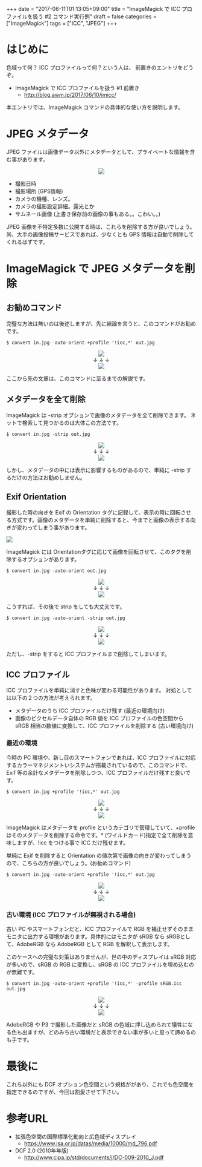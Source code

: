 +++
date = "2017-06-11T01:13:05+09:00"
title = "ImageMagick で ICC プロファイルを扱う #2 コマンド実行例"
draft = false
categories = ["ImageMagick"]
tags = ["ICC", "JPEG"]
+++

# はじめに

色域って何？ ICC プロファイルって何？という人は、 前置きのエントリをどうぞ。

-  ImageMagick で ICC プロファイルを扱う #1 前置き
   - http://blog.awm.jp/2017/06/10/imicc/

本エントリでは、ImageMagick コマンドの具体的な使い方を説明します。

# JPEG メタデータ

JPEG ファイルは画像データ以外にメタデータとして、プライベートな情報を含む事があります。

<center> <img src="../fig1.png" /> </center>

- 撮影日時
- 撮影場所 (GPS情報)
- カメラの機種、レンズ。
- カメラの撮影設定詳細。露光とか
- サムネール画像 (上書き保存前の画像の事もある。。こわい。。)

JPEG 画像を不特定多数に公開する時は、これらを削除する方が良いでしょう。
尚、大手の画像投稿サービスであれば、少なくとも GPS 情報は自動で削除してくれるはずです。

# ImageMagick で JPEG メタデータを削除

## お勧めコマンド

完璧な方法は無いのは後述しますが、先に結論を言うと、このコマンドがお勧めです。

```
$ convert in.jpg -auto-orient +profile '!icc,*' out.jpg
```

<center>
  <img src="../fig2.png" /> <br />
  ↓ ↓ ↓ <br>
  <img src="../fig3-final.png" />
</center>

ここから先の文章は、このコマンドに至るまでの解説です。

## メタデータを全て削除

ImageMagick は -strip オプションで画像のメタデータを全て削除できます。
ネットで検索して見つかるのは大体この方法です。

```
$ convert in.jpg -strip out.jpg
```

<center>
  <img src="../fig2.png" /> <br />
  ↓ ↓ ↓ <br>
  <img src="../fig4-strip.png" />
</center>

しかし、メタデータの中には表示に影響するものがあるので、単純に -strip するだけの方法はお勧めしません。

## Exif Orientation

撮影した時の向きを Exif の Orientation タグに記録して、表示の時に回転させる方式です。画像のメタデータを単純に削除すると、今までと画像の表示する向きが変わってしまう事があります。

<img src="../digicame2.png">

ImageMagick には Orientationタグに応じて画像を回転させて、このタグを削除するオプションがあります。

```
$ convert in.jpg -auto-orient out.jpg
```
<center>
  <img src="../fig2.png" /> <br />
  ↓ ↓ ↓ <br>
  <img src="../fig5.2-auto-orient.png" />
</center>

こうすれば、その後で strip をしても大丈夫です。

```
$ convert in.jpg -auto-orient -strip out.jpg
```

<center>
  <img src="../fig2.png" /> <br />
  ↓ ↓ ↓ <br>
  <img src="../fig5-auto-orient.png" />
</center>

ただし、-strip をすると ICC プロファイルまで削除してしまいます。

## ICC プロファイル

ICC プロファイルを単純に消すと色味が変わる可能性があります。
対処としては以下の２つの方法が考えられます。

- メタデータのうち ICC プロファイルだけ残す (最近の環境向け)
- 画像のピクセルデータ自体の RGB 値を ICC プロファイルの色空間から sRGB 相当の数値に変換して、ICC プロファイルを削除する (古い環境向け)

### 最近の環境

今時の PC 環境や、新し目のスマートフォンであれば、ICC プロファイルに対応するカラーマネジメントいシステムが搭載されているので、このコマンドで、Exif 等の余計なメタデータを削除しつつ、ICC プロファイルだけ残すと良いです。

```
$ convert in.jpg +profile '!icc,*' out.jpg
```
<center>
  <img src="../fig2.png" /> <br />
  ↓ ↓ ↓ <br>
  <img src="../fig3.2-prefinal.png" />
</center>

ImageMagick はメタデータを profile というカテゴリで管理していて、+profile はそのメタデータを削除する命令です。* (ワイルドカード)指定で全て削除を意味しますが、!icc をつける事で ICC だけ残せます。

単純に Exif を削除すると Orientation の値次第で画像の向きが変わってしまうので、こちらの方が良いでしょう。(お勧めコマンド)

```
$ convert in.jpg -auto-orient +profile '!icc,*' out.jpg
```
<center>
  <img src="../fig2.png" /> <br />
  ↓ ↓ ↓ <br>
  <img src="../fig3-final.png" />
</center>

### 古い環境 (ICC プロファイルが無視される場合)

古い PC やスマートフォンだと、ICC プロファイルで RGB を補正せずそのままモニタに出力する環境があります。具体的にはモニタが sRGB なら sRGBとして、AdobeRGB なら AdobeRGB として RGB を解釈して表示します。

このケースへの完璧な対策はありませんが、世の中のディスプレイは sRGB 対応が多いので、sRGB の RGB に変換し、sRGB の ICC プロファイルを埋め込むのが無難です。

```
$ convert in.jpg -auto-orient +profile '!icc,*' -profile sRGB.icc out.jpg
```
<center>
  <img src="../fig2.png" /> <br />
  ↓ ↓ ↓ <br>
  <img src="../fig6-auto-orient-srgb.png" />
</center>

AdobeRGB  や P3 で撮影した画像だと sRGB の色域に押し込められて犠牲になる色も出ますが、どのみち古い環境だと表示できない事が多いと思って諦めるのも手です。

# 最後に

これら以外にも DCF オプション色空間という規格ががあり、これでも色空間を指定できるのですが、今回は割愛させて下さい。

# 参考URL

- 拡張色空間の国際標準化動向と広色域ディスプレイ
   - https://www.jsa.or.jp/datas/media/10000/md_796.pdf
- DCF 2.0 (2010年年版)
   - http://www.cipa.jp/std/documents/j/DC-009-2010_J.pdf
